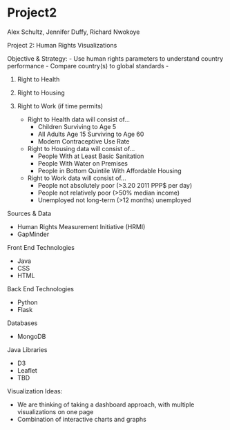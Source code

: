 # Project2

Alex Schultz, Jennifer Duffy, Richard Nwokoye

Project 2: Human Rights Visualizations

  Objective & Strategy:
     - Use human rights parameters to understand country performance
     - Compare country(s) to global standards
     - 
  1) Right to Health
  2) Right to Housing
  3) Right to Work (if time permits)
          
     - Right to Health data will consist of...  
          - Children Surviving to Age 5
          - All Adults Age 15 Surviving to Age 60
          - Modern Contraceptive Use Rate
     - Right to Housing data will consist of...
          - People With at Least Basic Sanitation
          - People With Water on Premises
          - People in Bottom Quintile With Affordable Housing
     - Right to Work data will consist of...
          - People not absolutely poor (>3.20 2011 PPP$ per day)
          - People not relatively poor (>50% median income)
          - Unemployed not long-term (>12 months) unemployed

Sources & Data
- Human Rights Measurement Initiative (HRMI)
- GapMinder

Front End Technologies
- Java
- CSS
- HTML
    
Back End Technologies
- Python
- Flask
  
Databases
- MongoDB
 
Java Libraries
- D3
- Leaflet
- TBD

Visualization Ideas:
- We are thinking of taking a dashboard approach, with multiple visualizations on one page
- Combination of interactive charts and graphs
